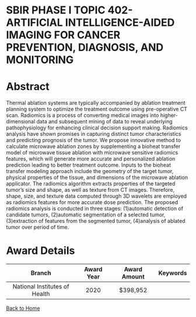 
SBIR PHASE I TOPIC 402- ARTIFICIAL INTELLIGENCE-AIDED IMAGING FOR CANCER PREVENTION, DIAGNOSIS, AND MONITORING
==============================================================================================================

# Abstract


Thermal ablation systems are typically accompanied by ablation treatment planning system to optimize the treatment outcome using pre-operative CT scan. Radiomics is a process of converting medical images into higher-dimensional data and subsequent mining of data to reveal underlying pathophysiology for enhancing clinical decision support making. Radiomics analysis have shown promises in capturing distinct tumor characteristics and predicting prognosis of the tumor. We propose innovative method to calculate microwave ablation zones by supplementing a bioheat transfer model of microwave tissue ablation with microwave sensitive radiomics features, which will generate more accurate and personalized ablation prediction leading to better treatment outcome. Inputs to the bioheat transfer modeling approach include the geometry of the target tumor, physical properties of the tissue, and dimensions of the microwave ablation applicator. The radiomics algorithm extracts properties of the targeted tumor’s size and shape, as well as texture from CT images. Therefore, shape, size, and texture data computed through 3D wavelets are employed as radiomics features for more accurate dose prediction. The proposed radiomics analysis is conducted in three stages: (1)automatic detection of candidate tumors, (2)automatic segmentation of a selected tumor, (3)extraction of features from the segmented tumor, (4)analysis of ablated tumor over period of time.  

# Award Details

|Branch|Award Year|Award Amount|Keywords|
| :---: | :---: | :---: | :---: |
|National Institutes of Health|2020|$398,952||
  
  


[Back to Home](https://github.com/chrischow/dod_sbir_awards/CC/#919)